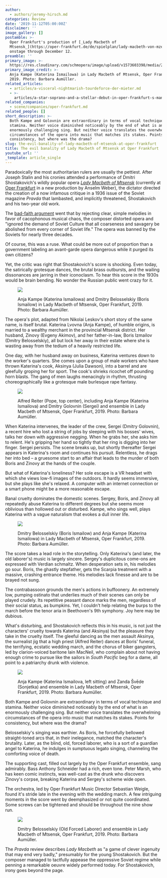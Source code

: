 ```yaml
---
author:
  - authors/jeremy-hirsch.md
categories: Review
date: '2019-11-12T05:00:00Z'
disclaimer: ''
image_gallery: []
postamble: >-
  Oper Frankfurt's production of [_Lady Macbeth of
  Mtsensk_](https://oper-frankfurt.de/de/spielplan/lady-macbeth-von-mzensk/) is
  onstage through December 12.
preamble: ''
primary_image: >-
  https://res.cloudinary.com/schmopera/image/upload/v1573603398/media/2019/11/sq4138_ladymacbethvonmzensk12_gross_xsddnt.jpg
primary_image_credit: >-
  Anja Kampe (Katerina Ismailowa) in Lady Macbeth of Mtsensk, Oper Frankfurt,
  2019. Photo: Barbara Aumüller.
related_articles:
  - articles/a-visceral-nightmarish-tourdeforce-der-mieter.md
  - >-
    articles/a-star-soprano-and-a-stellar-debut-in-oper-frankfurt-s-manon-lescaut.md
related_companies:
  - scene/companies/oper-frankfurt.md
related_people: []
short_description: >-
  Both Kampe and Golovnin are extraordinary in terms of vocal technique and
  stamina. Neither voice diminished noticeably by the end of what is an
  enormously challenging sing. But neither voice translates the overwhelming
  circumstances of the opera into music that matches its stakes. Points for
  consistency, but where was the drama?
slug: the-evil-banality-of-lady-macbeth-of-mtsensk-at-oper-frankfurt
title: The evil banality of Lady Macbeth of Mtsensk at Oper Frankfurt
youtube_url: ''
_template: article_single
---
```


Paradoxically the most authoritarian rulers are usually the pettiest. After Joseph Stalin and his cronies attended a performance of Dmitri Shostakovich's wildly popular opera [_Lady Macbeth of Mtsensk_](https://oper-frankfurt.de/de/spielplan/lady-macbeth-von-mzensk/) (currently at [Oper Frankfurt](/scene/companies/oper-frankfurt/) in a new production by Anselm Weber), the dictator directed the creation of a now infamous critique in a 1936 issue of the Soviet magazine _Pravda_ that lambasted, and implicitly threatened, Shostakovich and his two-year old work.

The [bad-faith argument](https://sutalkmusic.files.wordpress.com/2012/11/muddle-instead-of-music.pdf) went that by rejecting clear, simple melodies in favor of cacophonous musical chaos, the composer distorted opera and "ignored the demand of Soviet Culture that all coarseness and savagery be abolished from every corner of Soviet life." The opera was banned by the Soviets for nearly three decades.

Of course, this was a ruse. What could be more out of proportion than a government labeling an avant-garde opera dangerous while it purged its own citizens?

Yet, the critic was right that Shostakovich's score is shocking. Even today, the satirically grotesque dances, the brutal brass outbursts, and the wailing dissonances are jarring in their iconoclasm. To hear this score in the 1930s would be brain bending. No wonder the Russian public went crazy for it.

<figure data-type="image">

![](https://res.cloudinary.com/schmopera/image/upload/v1573603450/media/2019/11/4137_ladymacbethvonmzensk03_gross_qakkyu.jpg)

<figcaption>Anja Kampe (Katerina Ismailowa) and Dmitry Belosselskiy (Boris Ismailow) in Lady Macbeth of Mtsensk, Oper Frankfurt, 2019. Photo: Barbara Aumüller.</figcaption>  
</figure>

The opera's plot, adapted from Nikolai Leskov's short story of the same name, is itself brutal. Katerina Lvovna (Anja Kampe), of humble origins, is married to a wealthy merchant in the provincial Mtsensk district. Her husband, Zinovy (Evgeny Akimov), and her father-in-law, Boris Izmailov (Dmitry Belosselskiy), all but lock her away in their estate where she is wasting away from the tedium of a heavily restricted life.

One day, with her husband away on business, Katerina ventures down to the worker's quarters. She comes upon a group of male workers who have thrown Katerina's cook, Aksinya (Julia Dawson), into a barrel and are gleefully groping her for sport. The cook's shrieks ricochet off pounding horn blasts. The gang of men laughs menacingly in rhythm, thrusting choreographically like a grotesque male burlesque rape fantasy.

<figure data-type="image">

![](https://res.cloudinary.com/schmopera/image/upload/v1573603462/media/2019/11/4124_ladymacbethvonmzensk05_gross_pqzsfg.jpg)

<figcaption>Alfred Reiter (Pope, top center), including Anja Kampe (Katerina Ismailova) and Dmitry Golovnin (Sergei) and ensemble in Lady Macbeth of Mtsensk, Oper Frankfurt, 2019. Photo: Barbara Aumüller.</figcaption>  
</figure>

When Katerina intervenes, the leader of the crew, Sergei (Dmitry Golovnin), a recent hire who lost a string of jobs by sleeping with his bosses' wives, talks her down with aggressive negging. When he grabs her, she asks him to relent. He's gripping her hand so tightly that her ring is digging into her finger. Sergei persists. The scene breaks up, but shortly thereafter Sergei appears in Katerina's room and continues his pursuit. Relentless, he drags her into bed – a gruesome start to an affair that leads to the murder of both Boris and Zinovy at the hands of the couple.

But what of Katerina's loneliness? Her sole escape is a VR headset with which she views low-fi images of the outdoors. It hardly seems immersive, but she plays like she's relaxed. A computer with an internet connection or a smart phone might be a more reasonable escape.

Banal cruelty dominates the domestic scenes. Sergey, Boris, and Zinovy all repeatedly abuse Katerina to different degrees but she seems more oblivious than hollowed out or disturbed. Kampe, who sings well, plays Katerina with a vague naturalism that evokes a dull inner life.

<figure data-type="image">

![](https://res.cloudinary.com/schmopera/image/upload/v1573603560/media/2019/11/4129_ladymacbethvonmzensk13_gross_l2yizt.jpg)

<figcaption>Dmitry Belosselskiy (Boris Ismailow) and Anja Kampe (Katerina Ismailowa) in Lady Macbeth of Mtsensk, Oper Frankfurt, 2019. Photo: Barbara Aumüller.</figcaption>  
</figure>

The score takes a lead role in the storytelling. Only Katerina's (and later, the old laborer's) music is largely sincere. Sergey's duplicitous come-ons are expressed with Verdian schmaltz. When desperation sets in, his melodies go sour. Boris, the ghastly stepfather, gets the Scarpia treatment with a massive, crashing entrance theme. His melodies lack finesse and are to be brayed not sung.

The contrabassoon grounds the men's actions in buffoonery. An extremely low, pumping ostinato that underlies much of their scenes can only be played crudely. Its repetitive peasant dance marks the men, regardless of their social status, as bumpkins. Yet, I couldn't help relating the burps to the march before the tenor aria in Beethoven's 9th symphony. Joy here may be dubious.

What's disturbing, and Shostakovich reflects this in his music, is not just the characters' cruelty towards Katerina (and Aksinya) but the pleasure they take in the cruelty itself. The gleeful dancing as the men assault Aksinya, the surrealist jig that a high priest (Alfred Reiter) dances at Boris' funeral, the terrifying, ecstatic wedding march, and the chorus of biker gangsters, led by clarion-voiced baritone Iain MacNeil, who complain about not having enough crime to pursue like the sailors in _South Pacific_ beg for a dame, all point to a patriarchy drunk with violence.

<figure data-type="image">

![](https://res.cloudinary.com/schmopera/image/upload/v1573603587/media/2019/11/4132_ladymacbethvonmzensk09_gross_hhlldd.jpg)

<figcaption>Anja Kampe (Katerina Ismailova, left sitting) and Zanda Švēde (Sonjetka) and ensemble in Lady Macbeth of Mtsensk, Oper Frankfurt, 2019. Photo: Barbara Aumüller.</figcaption>  
</figure>

Both Kampe and Golovnin are extraordinary in terms of vocal technique and stamina. Neither voice diminished noticeably by the end of what is an enormously challenging sing. But neither voice translates the overwhelming circumstances of the opera into music that matches its stakes. Points for consistency, but where was the drama?

Belosselskiy's singing was earthier. As Boris, he forcefully bellowed straight-toned arcs that, in their inelegance, matched the character's brutality. Later, as the blind, old, forced laborer, who is a sort of a guardian angel to Katerina, he indulges in sumptuous legato singing, channeling the comforting voice of death.

The supporting cast, filled out largely by the Oper Frankfurt ensemble, sang admirably. Bass Anthony Schneider had a rich, even tone. Peter Marsh, who has keen comic instincts, was well-cast as the drunk who discovers Zinovy's corpse, breaking Katerina and Sergey's scheme wide open.

The orchestra, led by Oper Frankfurt Music Director Sebastian Weigle, found it's stride late in the evening with the wedding march. A few intriguing moments in the score went by deemphasized or not quite coordinated. Some screws can be tightened and should be throughout the nine show run.

<figure data-type="image">

![](https://res.cloudinary.com/schmopera/image/upload/v1573603617/media/2019/11/4139_ladymacbethvonmzensk22_gross_s4kzua.jpg)

<figcaption>Dmitry Belosselskiy (Old Forced Laborer) and ensemble in Lady Macbeth of Mtsensk, Oper Frankfurt, 2019. Photo: Barbara Aumüller.</figcaption>  
</figure>

The _Pravda_ review describes _Lady Macbeth_ as "a game of clever ingenuity that may end very badly," presumably for the young Shostakovich. But the composer managed to tactfully appease the oppressive Soviet regime while penning a remarkable oeuvre widely performed today. For Shostakovich, irony goes beyond the page.
